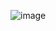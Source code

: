 ![image](https://github.com/AbRakib/assignment-8/assets/47861896/74c4de09-c32e-4b1d-8789-8e304d95a849)
